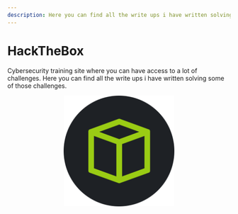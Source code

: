 ```yaml
---
description: Here you can find all the write ups i have written solving some HackTheBox challenges.
---
```


# HackTheBox

Cybersecurity training site where you can have access to a lot of challenges. Here you can find all the write ups i have written solving some of those challenges.

<p align="center">
  <a href="https://www.hackthebox.eu/" target="_blank">
    <img width="250px" alt="HTB logo" src="/assets/images/HackTheBox/htb-logo.png">
  </a>
</p>

